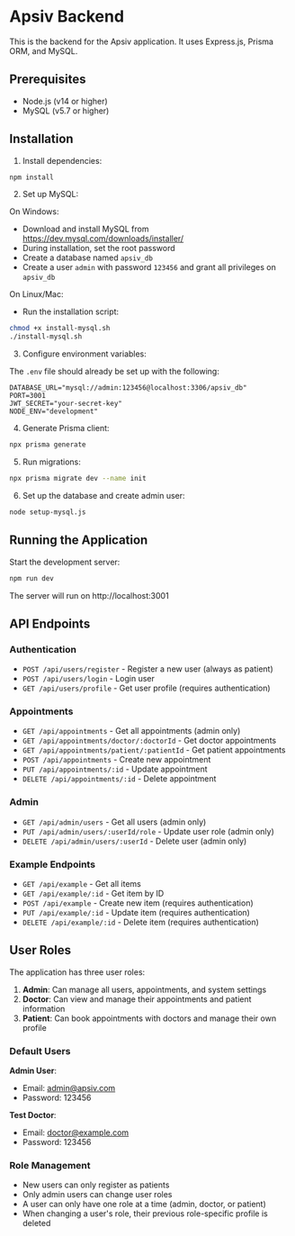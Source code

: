 # Apsiv Backend

This is the backend for the Apsiv application. It uses Express.js, Prisma ORM, and MySQL.

## Prerequisites

- Node.js (v14 or higher)
- MySQL (v5.7 or higher)

## Installation

1. Install dependencies:

```bash
npm install
```

2. Set up MySQL:

On Windows:
- Download and install MySQL from https://dev.mysql.com/downloads/installer/
- During installation, set the root password
- Create a database named `apsiv_db`
- Create a user `admin` with password `123456` and grant all privileges on `apsiv_db`

On Linux/Mac:
- Run the installation script:

```bash
chmod +x install-mysql.sh
./install-mysql.sh
```

3. Configure environment variables:

The `.env` file should already be set up with the following:

```
DATABASE_URL="mysql://admin:123456@localhost:3306/apsiv_db"
PORT=3001
JWT_SECRET="your-secret-key"
NODE_ENV="development"
```

4. Generate Prisma client:

```bash
npx prisma generate
```

5. Run migrations:

```bash
npx prisma migrate dev --name init
```

6. Set up the database and create admin user:

```bash
node setup-mysql.js
```

## Running the Application

Start the development server:

```bash
npm run dev
```

The server will run on http://localhost:3001

## API Endpoints

### Authentication

- `POST /api/users/register` - Register a new user (always as patient)
- `POST /api/users/login` - Login user
- `GET /api/users/profile` - Get user profile (requires authentication)

### Appointments

- `GET /api/appointments` - Get all appointments (admin only)
- `GET /api/appointments/doctor/:doctorId` - Get doctor appointments
- `GET /api/appointments/patient/:patientId` - Get patient appointments
- `POST /api/appointments` - Create new appointment
- `PUT /api/appointments/:id` - Update appointment
- `DELETE /api/appointments/:id` - Delete appointment

### Admin

- `GET /api/admin/users` - Get all users (admin only)
- `PUT /api/admin/users/:userId/role` - Update user role (admin only)
- `DELETE /api/admin/users/:userId` - Delete user (admin only)

### Example Endpoints

- `GET /api/example` - Get all items
- `GET /api/example/:id` - Get item by ID
- `POST /api/example` - Create new item (requires authentication)
- `PUT /api/example/:id` - Update item (requires authentication)
- `DELETE /api/example/:id` - Delete item (requires authentication)

## User Roles

The application has three user roles:

1. **Admin**: Can manage all users, appointments, and system settings
2. **Doctor**: Can view and manage their appointments and patient information
3. **Patient**: Can book appointments with doctors and manage their own profile

### Default Users

**Admin User**:
- Email: admin@apsiv.com
- Password: 123456

**Test Doctor**:
- Email: doctor@example.com
- Password: 123456

### Role Management

- New users can only register as patients
- Only admin users can change user roles
- A user can only have one role at a time (admin, doctor, or patient)
- When changing a user's role, their previous role-specific profile is deleted
